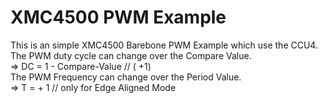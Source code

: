 # XMC4500 PWM Example
This is an simple XMC4500 Barebone PWM Example which use the CCU4.<br />
The PWM duty cycle can change over the Compare Value.<br />
    => DC = 1 - Compare-Value // (<Period-Value> +1)<br />
The PWM Frequency can change over the Period Value.<br />
    => T  = <Period-Value> + 1 // only for Edge Aligned Mode<br />


